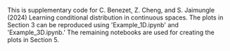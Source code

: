 This is supplementary code for C. Benezet, Z. Cheng, and S. Jaimungle (2024) Learning conditional distribution in continuous spaces. The plots in Section 3 can be reproduced using 'Example_1D.ipynb' and 'Example_3D.ipynb.' The remaining notebooks are used for creating the plots in Section 5.
